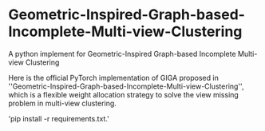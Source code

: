 # Geometric-Inspired-Graph-based-Incomplete-Multi-view-Clustering
A python implement for Geometric-Inspired Graph-based Incomplete Multi-view Clustering

Here is the official PyTorch implementation of GIGA proposed in ''Geometric-Inspired-Graph-based-Incomplete-Multi-view-Clustering'', which is a flexible weight allocation strategy to solve the view missing problem in multi-view clustering.

'pip install -r requirements.txt.'